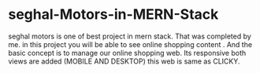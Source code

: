 # seghal-Motors-in-MERN-Stack
seghal motors is one of best project in mern stack. That was completed by me. in this project you will be able to see online shopping content . And the basic concept is to manage our online shopping web. Its responsive both views are added (MOBILE AND DESKTOP) this web is same as CLICKY.  

